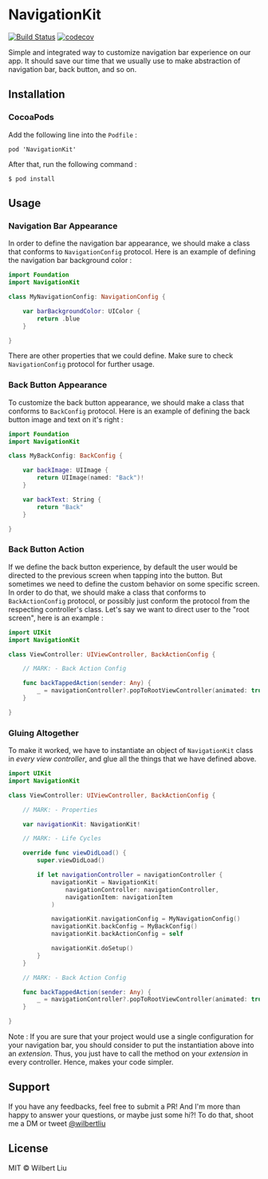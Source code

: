 # NavigationKit

[![Build Status](https://travis-ci.org/wilbertliu/NavigationKit.svg?branch=master)](https://travis-ci.org/wilbertliu/NavigationKit)
[![codecov](https://codecov.io/gh/wilbertliu/NavigationKit/branch/master/graph/badge.svg)](https://codecov.io/gh/wilbertliu/NavigationKit)

Simple and integrated way to customize navigation bar experience on our app.
It should save our time that we usually use to make abstraction of navigation bar,
back button, and so on.

## Installation

### CocoaPods

Add the following line into the `Podfile` :

```
pod 'NavigationKit'
```

After that, run the following command :

```
$ pod install
```

## Usage

### Navigation Bar Appearance

In order to define the navigation bar appearance,
we should make a class that conforms to `NavigationConfig` protocol.
Here is an example of defining the navigation bar background color :

```swift
import Foundation
import NavigationKit

class MyNavigationConfig: NavigationConfig {

    var barBackgroundColor: UIColor {
        return .blue
    }

}
```

There are other properties that we could define. Make sure to check
`NavigationConfig` protocol for further usage.

### Back Button Appearance

To customize the back button appearance, we should make a class that conforms
to `BackConfig` protocol. Here is an example of defining the back button
image and text on it's right :

```swift
import Foundation
import NavigationKit

class MyBackConfig: BackConfig {

    var backImage: UIImage {
        return UIImage(named: "Back")!
    }

    var backText: String {
        return "Back"
    }

}
```

### Back Button Action

If we define the back button experience, by default the user would be directed to the
previous screen when tapping into the button. But sometimes we need to define the custom
behavior on some specific screen. In order to do that, we should make a class that conforms to `BackActionConfig` protocol, or possibly just conform the protocol from the respecting controller's class. Let's say we want to direct user to the "root screen", here is an example :

```swift
import UIKit
import NavigationKit

class ViewController: UIViewController, BackActionConfig {

    // MARK: - Back Action Config

    func backTappedAction(sender: Any) {
        _ = navigationController?.popToRootViewController(animated: true)
    }

}
```

### Gluing Altogether

To make it worked, we have to instantiate an object of `NavigationKit` class in *every view controller*, and glue all the things that we have defined above.

```swift
import UIKit
import NavigationKit

class ViewController: UIViewController, BackActionConfig {

    // MARK: - Properties

    var navigationKit: NavigationKit!

    // MARK: - Life Cycles

    override func viewDidLoad() {
        super.viewDidLoad()

        if let navigationController = navigationController {
            navigationKit = NavigationKit(
                navigationController: navigationController,
                navigationItem: navigationItem
            )

            navigationKit.navigationConfig = MyNavigationConfig()
            navigationKit.backConfig = MyBackConfig()
            navigationKit.backActionConfig = self

            navigationKit.doSetup()
        }
    }

    // MARK: - Back Action Config

    func backTappedAction(sender: Any) {
        _ = navigationController?.popToRootViewController(animated: true)
    }

}
```

Note : If you are sure that your project would use a single configuration for your navigation bar, you should consider to put the instantiation above into an *extension*. Thus, you just have to call the method on your *extension* in every controller. Hence, makes your code simpler.

## Support

If you have any feedbacks, feel free to submit a PR! And I'm more than happy to answer your
questions, or maybe just some hi?! To do that, shoot me a DM or tweet [@wilbertliu](https://twitter.com/wilbertliu)

## License

MIT © Wilbert Liu
